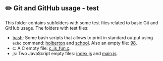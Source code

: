 ## :pencil2: Git and GitHub usage - test
This folder contains subfolders with some test files related to basic Git and GitHub usage. The folders with test files:

 - [bash](https://github.com/dmhenaopa/holbertonschool-zero_day/tree/master/0x03-git/bash): Some bash scripts that allows to print in standard output using `echo` command: [holberton](https://github.com/dmhenaopa/holbertonschool-zero_day/blob/master/0x03-git/bash/holberton) and [school](https://github.com/dmhenaopa/holbertonschool-zero_day/blob/master/0x03-git/bash/school). Also an empty file: [98](https://github.com/dmhenaopa/holbertonschool-zero_day/blob/master/0x03-git/bash/98).
 - c: A C empty file: [c_is_fun.c](https://github.com/dmhenaopa/holbertonschool-zero_day/blob/master/0x03-git/c/c_is_fun.c).
 - js: Two JavaScript empty files: [index.js](https://github.com/dmhenaopa/holbertonschool-zero_day/blob/master/0x03-git/js/index.js) and [main.js](https://github.com/dmhenaopa/holbertonschool-zero_day/blob/master/0x03-git/js/main.js).

<!--stackedit_data:
eyJoaXN0b3J5IjpbMTQzMjc0MzExNSwxMjY1NTg5Mjc4LDE2Nj
Y1NDMxMjBdfQ==
-->